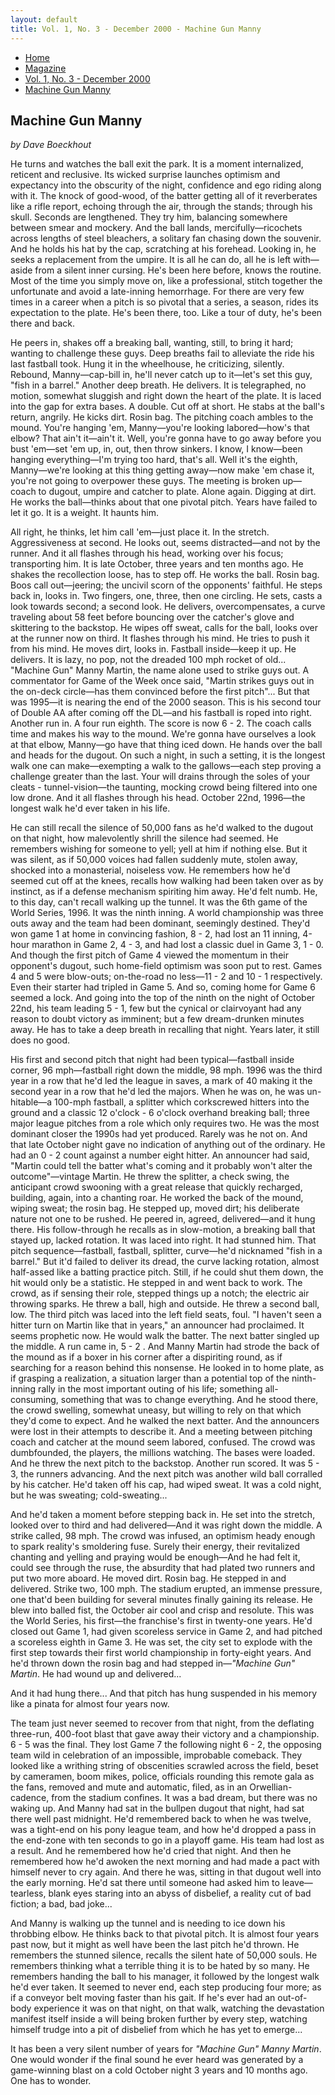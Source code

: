 ```yaml
---
layout: default
title: Vol. 1, No. 3 - December 2000 - Machine Gun Manny
---
```

<nav class="breadcrumb" aria-label="breadcrumbs">
  <ul>
    <li><a href="{{ site.url }}{{ site.baseurl }}/index.html">Home</a></li>
    <li><a href="../magazine-home.html">Magazine</a></li>
    <li><a href="bi_vol_1_no_3_home.html">Vol. 1, No. 3 - December 2000</a></li>
    <li class="is-active"><a href="#" aria-current="page">Machine Gun Manny</a></li>
  </ul>
</nav>

<section class="storycontent">
  <h1>Machine Gun Manny</h1>
  <p><em>by Dave Boeckhout</em></p>

  <p>
    He turns and watches the ball exit the park. It is a moment internalized, reticent and reclusive. Its wicked surprise launches optimism and expectancy into the obscurity of the night, confidence and ego riding along with it. The knock of good-wood, of the batter getting all of it reverberates like a rifle report, echoing through the air, through the stands; through his skull. Seconds are lengthened. They try him, balancing somewhere between smear and mockery. And the ball lands, mercifully&mdash;ricochets across lengths of steel bleachers, a solitary fan chasing down the souvenir. And he holds his hat by the cap, scratching at his forehead. Looking in, he seeks a replacement from the umpire. It is all he can do, all he is left with&mdash;aside from a silent inner cursing. He's been here before, knows the routine. Most of the time you simply move on, like a professional, stitch together the unfortunate and avoid a late-inning hemorrhage. For there are very few times in a career when a pitch is so pivotal that a series, a season, rides its expectation to the plate. He's been there, too. Like a tour of duty, he's been there and back.
  </p>

  <p>
    He peers in, shakes off a breaking ball, wanting, still, to bring it hard; wanting to challenge these guys. Deep breaths fail to alleviate the ride his last fastball took. Hung it in the wheelhouse, he criticizing, silently. Rebound, Manny&mdash;cap-bill in, he'll never catch up to it&mdash;let's set this guy, "fish in a barrel." Another deep breath. He delivers. It is telegraphed, no motion, somewhat sluggish and right down the heart of the plate. It is laced into the gap for extra bases. A double. Cut off at short. He stabs at the ball's return, angrily. He kicks dirt. Rosin bag. The pitching coach ambles to the mound. You're hanging 'em, Manny&mdash;you're looking labored&mdash;how's that elbow? That ain't it&mdash;ain't it. Well, you're gonna have to go away before you bust 'em&mdash;set 'em up, in, out, then throw sinkers. I know, I know&mdash;been hanging everything&mdash;I'm trying too hard, that's all. Well it's the eighth, Manny&mdash;we're looking at this thing getting away&mdash;now make 'em chase it,  you're not going to overpower these guys. The meeting is broken up&mdash;coach to dugout, umpire and catcher to plate. Alone again. Digging at dirt. He works the ball&mdash;thinks about that one pivotal pitch. Years have failed to let it go. It is a weight. It haunts him.
  </p>

  <p>
    All right, he thinks, let him call 'em&mdash;just place it. In the stretch. Aggressiveness at second. He looks out, seems distracted&mdash;and not by the runner. And it all flashes through his head, working over his focus; transporting him. It is late October, three years and ten months ago. He shakes the recollection loose, has to step off. He works the ball. Rosin bag. Boos call out&mdash;jeering; the uncivil scorn of the opponents' faithful. He steps back in, looks in. Two fingers, one, three, then one circling. He sets, casts a look towards second; a second look. He delivers, overcompensates, a curve traveling about 58 feet before bouncing over the catcher's glove and skittering to the backstop. He wipes off sweat, calls for the ball, looks over at the runner now on third. It flashes through his mind. He tries to push it from his mind. He moves dirt, looks in. Fastball inside&mdash;keep it up. He delivers. It is lazy, no pop, not the dreaded 100 mph rocket of old... "Machine Gun" Manny Martin, the name alone used to strike guys out. A commentator for Game of the Week once said, "Martin strikes guys out in the on-deck circle&mdash;has them convinced before the first pitch"... But that was 1995&mdash;it is nearing the end of the 2000 season. This is his second tour of Double AA after coming off the DL&mdash;and his fastball is roped into right. Another run in. A four run eighth. The score is now 6 - 2. The coach calls time and makes his way to the mound. We're gonna have ourselves a look at that elbow, Manny&mdash;go have that thing iced down. He hands over the ball and heads for the dugout. On such a night, in such a setting, it is the longest walk one can make&mdash;exempting a walk to the gallows&mdash;each step proving a challenge greater than the last. Your will drains through the soles of your cleats -  tunnel-vision&mdash;the taunting, mocking crowd being filtered into one low drone. And it all flashes through his head. October 22nd, 1996&mdash;the longest walk he'd ever taken in his life.
  </p>

  <p>
    He can still recall the silence of 50,000 fans as he'd walked to the dugout on that night, how malevolently shrill the silence had seemed. He remembers wishing for someone to yell; yell at him if nothing else. But it was silent, as if 50,000 voices had fallen suddenly mute, stolen away, shocked into a monasterial, noiseless vow. He remembers how he'd seemed cut off at the knees, recalls how walking had been taken over as by instinct, as if a defense mechanism spiriting him away. He'd felt numb. He, to this day, can't recall walking up the tunnel. It was the 6th game of the World Series, 1996. It was the ninth inning. A world championship was three outs away and the team had been dominant, seemingly destined. They'd won game 1 at home in convincing fashion, 8 - 2, had lost an 11 inning, 4-hour marathon in Game 2, 4 - 3, and had lost a classic duel in Game 3, 1 - 0. And though the first pitch of Game 4 viewed the momentum in their opponent's dugout, such home-field optimism was soon put to rest. Games 4 and 5 were blow-outs; on-the-road no less&mdash;11 - 2 and 10 - 1 respectively. Even their starter had tripled in Game 5. And so, coming home for Game 6 seemed a lock. And going into the top of the ninth on the night of October 22nd, his team leading 5 - 1, few but the cynical or clairvoyant had any reason to doubt victory as imminent; but a few dream-drunken minutes away. He has to take a deep breath in recalling that night. Years later, it still does no good.
  </p>

  <p>
    His first and second pitch that night had been typical&mdash;fastball inside corner, 96 mph&mdash;fastball right down the middle, 98 mph. 1996 was the third year in a row that he'd led the league in saves, a mark of 40 making it the second year in a row that he'd led the majors. When he was on, he was un-hitable&mdash;a 100-mph fastball, a splitter which corkscrewed hitters into the ground and a classic 12 o'clock - 6 o'clock overhand breaking ball; three major league pitches from a role which only requires two. He was the most dominant closer the 1990s had yet produced. Rarely was he not on. And that late October night gave no indication of anything out of the ordinary. He had an 0 - 2 count against a number eight hitter. An announcer had said, "Martin could tell the batter what's coming and it probably won't alter the outcome"&mdash;vintage Martin. He threw the splitter, a check swing, the anticipant crowd swooning with a great release that quickly recharged, building, again, into a chanting roar. He worked the back of the mound, wiping sweat; the rosin bag. He stepped up, moved dirt; his deliberate nature not one to be rushed. He peered in, agreed, delivered&mdash;and it hung there. His follow-through he recalls as in slow-motion, a breaking ball that stayed up, lacked rotation. It was laced into right. It had stunned him. That pitch sequence&mdash;fastball, fastball, splitter, curve&mdash;he'd nicknamed "fish in a barrel." But it'd failed to deliver its dread, the curve lacking rotation, almost half-assed like a batting practice pitch. Still, if he could shut them down, the hit would only be a statistic. He stepped in and went back to work. The crowd, as if sensing their role, stepped things up a notch; the electric air throwing sparks. He threw a ball, high and outside. He threw a second ball, low. The third pitch was laced into the left field seats, foul. "I haven't seen a hitter turn on Martin like that in years," an announcer had proclaimed. It seems prophetic now. He would walk the batter. The next batter singled up the middle. A run came in, 5 - 2 . And Manny Martin had strode the back of the mound as if a boxer in his corner after a dispiriting round, as if searching for a reason behind this nonsense. He looked in to home plate, as if grasping a realization, a situation larger than a potential top of the ninth-inning rally in the most important outing of his life; something all-consuming, something that was to change everything. And he stood there, the crowd swelling, somewhat uneasy, but willing to rely on that which they'd come to expect. And he walked the next batter. And the announcers were lost in their attempts to describe it. And a meeting between pitching coach and catcher at the mound seem labored, confused. The crowd was dumbfounded, the players, the millions watching. The bases were loaded. And he threw the next pitch to the backstop. Another run scored. It was 5 - 3, the runners advancing. And the next pitch was another wild ball corralled by his catcher. He'd taken off his cap, had wiped sweat. It was a cold night, but he was sweating; cold-sweating...
  </p>

  <p>
    And he'd taken a moment before stepping back in. He set into the stretch, looked over to third and had delivered&mdash;And it was right down the middle. A strike called, 98 mph. The crowd was infused, an optimism heady enough to spark reality's smoldering fuse. Surely their energy, their revitalized chanting and yelling and praying would be enough&mdash;And he had felt it, could see through the ruse, the absurdity that had plated two runners and put two more aboard. He moved dirt. Rosin bag. He stepped in and delivered. Strike two, 100 mph. The stadium erupted, an immense pressure, one that'd been building for several minutes finally gaining its release. He blew into balled fist, the October air cool and crisp and resolute. This was the World Series, his first&mdash;the franchise's first in twenty-one years. He'd closed out Game 1, had given scoreless service in Game 2, and had pitched a scoreless eighth in Game 3. He was set, the city set to explode with the first step towards their first world championship in forty-eight years. And he'd thrown down the rosin bag and had stepped in&mdash;<em>"Machine Gun" Martin</em>. He had wound up and delivered...
  </p>

  <p>
    And it had hung there... And that pitch has hung suspended in his memory like a pinata for almost four years now.
  </p>

  <p>
    The team just never seemed to recover from that night, from the deflating three-run, 400-foot blast that gave away their victory and a championship. 6 - 5 was the final. They lost Game 7 the following night 6 - 2, the opposing team wild in celebration of an impossible, improbable comeback. They looked like a writhing string of obscenities scrawled across the field, beset by cameramen, boom mikes, police, officials rounding this remote gala as the fans, removed and mute and automatic, filed, as in an Orwellian-cadence, from the stadium confines. It was a bad dream, but there was no waking up. And Manny had sat in the bullpen dugout that night, had sat there well past midnight. He'd remembered back to when he was twelve, was a tight-end on his pony league team, and how he'd dropped a pass in the end-zone with ten seconds to go in a playoff game. His team had lost as a result. And he remembered how he'd cried that night. And then he remembered how he'd awoken the next morning and had made a pact with himself never to cry again. And there he was, sitting in that dugout well into the early morning. He'd sat there until someone had asked him to leave&mdash;tearless, blank eyes staring into an abyss of disbelief, a reality cut of bad fiction; a bad, bad joke...
  </p>

  <p>
    And Manny is walking up the tunnel and is needing to ice down his throbbing elbow. He thinks back to that pivotal pitch. It is almost four years past now, but it might as well have been the last pitch he'd thrown. He remembers the stunned silence, recalls the silent hate of 50,000 souls. He remembers thinking what a terrible thing it is to be hated by so many. He remembers handing the ball to his manager, it followed by the longest walk he'd ever taken. It seemed to never end, each step producing four more; as if a conveyor belt moving faster than his gait. If he's ever had an out-of-body experience it was on that night, on that walk, watching the devastation manifest itself inside a will being broken further by every step, watching himself trudge into a pit of disbelief from which he has yet to emerge...
  </p>

  <p>
    It has been a very silent number of years for <em>"Machine Gun" Manny Martin</em>. One would wonder if the final sound he ever heard was generated by a game-winning blast on a cold October night 3 years and 10 months ago. One has to wonder.
  </p>

</section>
